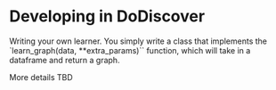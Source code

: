 # Developing in DoDiscover

Writing your own learner. You simply write a class that implements the `learn_graph(data, **extra_params)`` function, which
will take in a dataframe and return a graph.

More details TBD